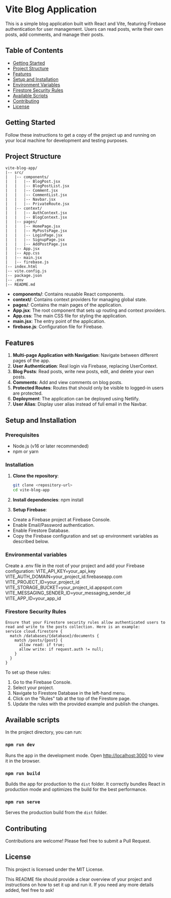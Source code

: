 # Vite Blog Application

This is a simple blog application built with React and Vite, featuring Firebase authentication for user management. Users can read posts, write their own posts, add comments, and manage their posts.

## Table of Contents

- [Getting Started](#getting-started)
- [Project Structure](#project-structure)
- [Features](#features)
- [Setup and Installation](#setup-and-installation)
- [Environment Variables](#environment-variables)
- [Firestore Security Rules](#firestore-security-rules)
- [Available Scripts](#available-scripts)
- [Contributing](#contributing)
- [License](#license)

## Getting Started

Follow these instructions to get a copy of the project up and running on your local machine for development and testing purposes.

## Project Structure
```
vite-blog-app/
|-- src/
|   |-- components/
|   |   |-- BlogPost.jsx
|   |   |-- BlogPostList.jsx
|   |   |-- Comment.jsx
|   |   |-- CommentList.jsx
|   |   |-- Navbar.jsx
|   |   |-- PrivateRoute.jsx
|   |-- context/
|   |   |-- AuthContext.jsx
|   |   |-- BlogContext.jsx
|   |-- pages/
|   |   |-- HomePage.jsx
|   |   |-- MyPostsPage.jsx
|   |   |-- LoginPage.jsx
|   |   |-- SignupPage.jsx
|   |   |-- AddPostPage.jsx
|   |-- App.jsx
|   |-- App.css
|   |-- main.jsx
|   |-- firebase.js
|-- index.html
|-- vite.config.js
|-- package.json
|-- .env
|-- README.md
```

- **components/**: Contains reusable React components.
- **context/**: Contains context providers for managing global state.
- **pages/**: Contains the main pages of the application.
- **App.jsx**: The root component that sets up routing and context providers.
- **App.css**: The main CSS file for styling the application.
- **main.jsx**: The entry point of the application.
- **firebase.js**: Configuration file for Firebase.

## Features

1. **Multi-page Application with Navigation**: Navigate between different pages of the app.
2. **User Authentication**: Real login via Firebase, replacing UserContext.
3. **Blog Posts**: Read posts, write new posts, edit, and delete your own posts.
4. **Comments**: Add and view comments on blog posts.
5. **Protected Routes**: Routes that should only be visible to logged-in users are protected.
6. **Deployment**: The application can be deployed using Netlify.
7. **User Alias**: Display user alias instead of full email in the Navbar.

## Setup and Installation

### Prerequisites

- Node.js (v16 or later recommended)
- npm or yarn

### Installation

1. **Clone the repository**:

   ```sh
   git clone <repository-url>
   cd vite-blog-app

2. **Install dependencies**:
npm install

3. **Setup Firebase**:
- Create a Firebase project at Firebase Console.
- Enable Email/Password authentication.
- Enable Firestore Database.
- Copy the Firebase configuration and set up environment variables as described below.

### Environmental variables
Create a .env file in the root of your project and add your Firebase configuration:
VITE_API_KEY=your_api_key
VITE_AUTH_DOMAIN=your_project_id.firebaseapp.com
VITE_PROJECT_ID=your_project_id
VITE_STORAGE_BUCKET=your_project_id.appspot.com
VITE_MESSAGING_SENDER_ID=your_messaging_sender_id
VITE_APP_ID=your_app_id

### Firestore Security Rules
```plaintext
Ensure that your Firestore security rules allow authenticated users to read and write to the posts collection. Here is an example:
service cloud.firestore {
  match /databases/{database}/documents {
    match /posts/{post} {
      allow read: if true;
      allow write: if request.auth != null;
    }
  }
}

```
To set up these rules:

1. Go to the Firebase Console.
2. Select your project.
3. Navigate to Firestore Database in the left-hand menu.
4. Click on the "Rules" tab at the top of the Firestore page.
5. Update the rules with the provided example and publish the changes.

## Available scripts

In the project directory, you can run:

### `npm run dev`

Runs the app in the development mode. Open [http://localhost:3000](http://localhost:3000) to view it in the browser.

### `npm run build`

Builds the app for production to the `dist` folder. It correctly bundles React in production mode and optimizes the build for the best performance.

### `npm run serve`

Serves the production build from the `dist` folder.

## Contributing

Contributions are welcome! Please feel free to submit a Pull Request.

## License
This project is licensed under the MIT License.


This README file should provide a clear overview of your project and instructions on how to set it up and run it. If you need any more details added, feel free to ask!


